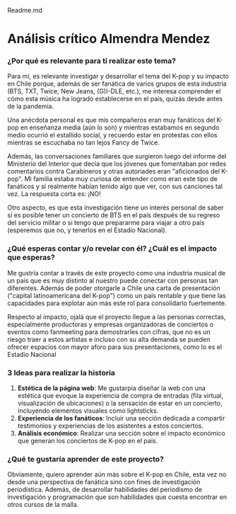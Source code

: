 Readme.md


# **Análisis crítico Almendra Mendez**

### ¿Por qué es relevante para ti realizar este tema? 

Para mí, es relevante investigar y desarrollar el tema del K-pop y su impacto en Chile porque, además de ser fanática de varios grupos de esta industria (BTS, TXT, Twice, New Jeans, (G)I-DLE, etc.), me interesa comprender el cómo esta música ha logrado establecerse en el país, quizás desde antes de la pandemia. 

Una anécdota personal es que mis compañeros eran muy fanáticos del K-pop en enseñanza media (aún lo son) y mientras estabamos en segundo medio ocurrió el estallido social, y recuerdo estar en protestas con ellos mientras se escuchaba no tan lejos Fancy de Twice. 

Además, las conversaciones familiares que surgieron luego del informe del Ministerio del Interior que decía que los jóvenes que fomentaban por redes comentarios contra Carabineros y otras autoriades eran "aficionados del K-pop". Mi familia estaba muy curiosa de entender como eran este tipo de fanáticos y sí realmente habían tenido algo que ver, con sus canciones tal vez. La respuesta corta es: ¡NO!

Otro aspecto, es que esta investigación tiene un interés personal de saber sí es posible tener un concierto de BTS en el país después de su regreso del servicio militar o si tengo que prepararme para viajar a otro país (esperemos que no, y tenerlos en el Estadio Nacional). 

### ¿Qué esperas contar y/o revelar con él? ¿Cuál es el impacto que esperas? 

Me gustría contar a través de este proyecto como una industria musical de un país que es muy distinto al nuestro puede conectar con personas tan diferentes. Además de poder otorgarle a Chile una carta de presentación ("capital latinoamericana del K-pop") como un país rentable y que tiene las capacidades para explotar aún más este rol para consolidarlo fuertemente. 

Respecto al impacto, ojalá que el proyecto llegue a las personas correctas, especialmente productoras y empresas organizadoras de conciertos o eventos como fanmeeting para demostrarles con cifras, que no es un riesgo traer a estos artistas e incluso con su alta demanda se pueden ofrecer espacios con mayor aforo para sus presentaciones, como lo es el Estadio Nacional 


### 3 Ideas para realizar la historia

1. **Estética de la página web**: Me gustarpia diseñar la web con una estética que evoque la experiencia de compra de entradas (fila virtual, visualización de ubicaciones) o la sensación de estar en un concierto, incluyendo elementos visuales como lightsticks.
2. **Experiencia de los fanáticos**: Incluir una sección dedicada a compartir testimonios y experiencias de los asistentes a estos conciertos.
3. **Análisis económico**: Realizar una sección sobre el impacto económico que generan los conciertos de K-pop en el país. 

### ¿Qué te gustaría aprender de este proyecto? 

Obviamente, quiero aprender aún más sobre el K-pop en Chile, esta vez no desde una perspectiva de fanática sino con fines de investigación periodística. Además, de desarrollar habilidades del periodismo de investigación y programación que son habilidades que cuesta encontrar en otros cursos de la malla. 